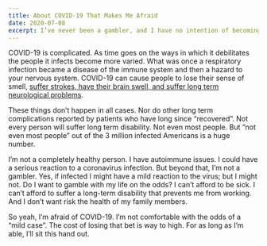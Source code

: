 ```yaml
---
title: About COVID-19 That Makes Me Afraid
date: 2020-07-08
excerpt: I’ve never been a gambler, and I have no intention of becoming one now.
---
```

<span class="dropcap">C</span>OVID-19 is complicated. As time goes on the ways in which it debilitates the people it infects become more varied. What was once a respiratory infection became a disease of the immune system and then a hazard to your nervous system. COVID-19 can cause people to lose their sense of smell, [suffer strokes, have their brain swell, and suffer long term neurological problems](https://www.theguardian.com/world/2020/jul/08/warning-of-serious-brain-disorders-in-people-with-mild-covid-symptoms).

These things don’t happen in all cases. Nor do other long term complications reported by patients who have long since “recovered”. Not every person will suffer long term disability. Not even most people. But ”not even most people” out of the 3 million infected Americans is a huge number.

I’m not a completely healthy person. I have autoimmune issues. I could have a serious reaction to a coronavirus infection. But beyond that, I’m not a gambler. Yes, if infected I might have a mild reaction to the virus; but I might not. Do I want to gamble with my life on the odds? I can’t afford to be sick. I can’t afford to suffer a long-term disability that prevents me from working. And I don’t want risk the health of my family members.

So yeah, I’m afraid of COVID-19. I’m not comfortable with the odds of a “mild case”. The cost of losing that bet is way to high. For as long as I’m able, I’ll sit this hand out.